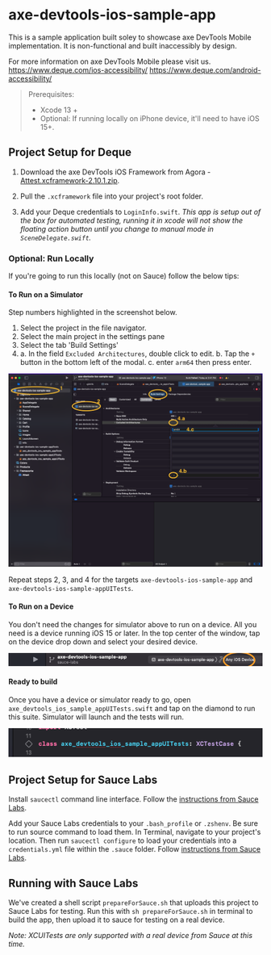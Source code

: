 # axe-devtools-ios-sample-app

This is a sample application built soley to showcase axe DevTools Mobile implementation. It is non-functional and built inaccessibly by design.

For more information on axe DevTools Mobile please visit us. 
https://www.deque.com/ios-accessibility/
https://www.deque.com/android-accessibility/


> Prerequisites:
> - Xcode 13 +
> - Optional: If running locally on iPhone device, it'll need to have iOS 15+.

## Project Setup for Deque

1. Download the axe DevTools iOS Framework from Agora - [Attest.xcframework-2.10.1.zip](https://agora.dequecloud.com/ui/repos/tree/General/Attest-iOS/framework/Attest.xcframework-2.10.1.zip).

1. Pull the `.xcframework` file into your project's root folder.

1. Add your Deque credentials to `LoginInfo.swift`.
_This app is setup out of the box for automated testing, running it in xcode will not show the floating action button until you change to manual mode in `SceneDelegate.swift`._

### Optional: Run Locally

If you're going to run this locally (not on Sauce) follow the below tips:

#### To Run on a Simulator

Step numbers highlighted in the screenshot below.
1. Select the project in the file navigator.
2. Select the main project in the settings pane
3. Select the tab 'Build Settings'
4.	a. In the field `Excluded Architectures`, double click to edit.
	b. Tap the `+` button in the bottom left of the modal.
	c. enter `arm64` then press enter.

<img src="doc_img/Sim1.png" alt="Shows the steps above in Xcode's user interface."/>

Repeat steps 2, 3, and 4 for the targets `axe-devtools-ios-sample-app` and `axe-devtools-ios-sample-appUITests`.

#### To Run on a Device

You don't need the changes for simulator above to run on a device. All you need is a device running iOS 15 or later.
In the top center of the window, tap on the device drop down and select your desired device.

<img src="doc_img/Device1.png" alt="Shows the click area for selecting a device."/>


#### Ready to build

Once you have a device or simulator ready to go, open `axe_devtools_ios_sample_appUITests.swift` and tap on the diamond to run this suite. Simulator will launch and the tests will run.

<img src="doc_img/UITests.png" alt="Shows the click area for running the UI test."/>

## Project Setup for Sauce Labs

Install `saucectl` command line interface. Follow the [instructions from Sauce Labs](https://docs.saucelabs.com/dev/cli/saucectl/).

Add your Sauce Labs credentials to your `.bash_profile` or `.zshenv`. Be sure to run source command to load them. 
In Terminal, navigate to your project's location. Then run `saucectl configure` to load your credentials into a `credentials.yml` file within the `.sauce` folder. Follow [instructions from Sauce Labs](https://docs.saucelabs.com/dev/cli/saucectl/#associate-your-credentials).

## Running with Sauce Labs

We've created a shell script `prepareForSauce.sh` that uploads this project to Sauce Labs for testing. Run this with `sh prepareForSauce.sh` in terminal to build the app, then upload it to sauce for testing on a real device.

_Note: XCUITests are only supported with a real device from Sauce at this time._